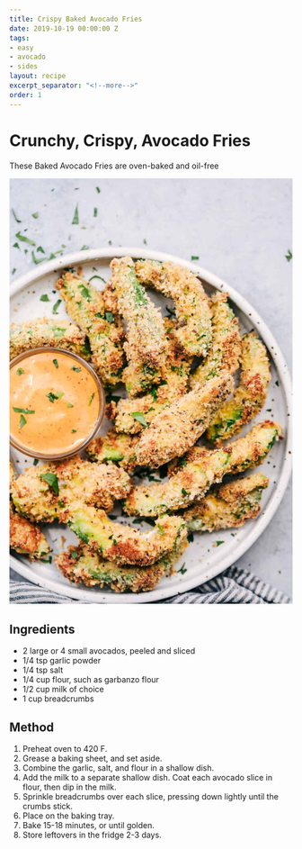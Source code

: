 ```yaml
---
title: Crispy Baked Avocado Fries
date: 2019-10-19 00:00:00 Z
tags:
- easy
- avocado
- sides
layout: recipe
excerpt_separator: "<!--more-->"
order: 1
---
```


# Crunchy, Crispy, Avocado Fries

These Baked Avocado Fries are oven-baked and oil-free

<!--more-->

[![Avocado Fries](/_uploads/avochips.jpg)](/_uploads/avochips.jpg)

## Ingredients
- 2 large or 4 small avocados, peeled and sliced
- 1/4 tsp garlic powder
- 1/4 tsp salt
- 1/4 cup flour, such as garbanzo flour
- 1/2 cup milk of choice
- 1 cup breadcrumbs

## Method
1. Preheat oven to 420 F.
2. Grease a baking sheet, and set aside.
3. Combine the garlic, salt, and flour in a shallow dish.
4. Add the milk to a separate shallow dish. Coat each avocado slice in flour, then dip in the milk.
5. Sprinkle breadcrumbs over each slice, pressing down lightly until the crumbs stick.
6. Place on the baking tray.
7. Bake 15-18 minutes, or until golden.
8. Store leftovers in the fridge 2-3 days.
